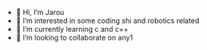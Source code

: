 - 👋 Hi, I’m Jarou
- 👀 I’m interested in some coding shi and robotics related
- 🌱 I’m currently learning c and c++
- 💞️ I’m looking to collaborate on any1

<!---
tooOshiroo0o/tooOshiroo0o is a ✨ special ✨ repository because its `README.md` (this file) appears on your GitHub profile.
You can click the Preview link to take a look at your changes.
--->
